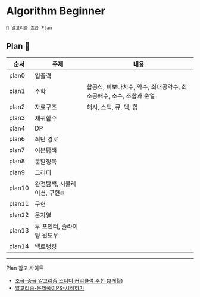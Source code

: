 # Algorithm Beginner

```
🤧 알고리즘 초급 Plan 
```
## Plan 📑
|순서|주제|내용|
|---|---|---|
|plan0|입출력||
|plan1|수학|합공식, 피보나치수, 약수, 최대공약수, 최소공배수, 소수, 조합과 순열|
|plan2|자료구조|해시, 스택, 큐, 덱, 힙|
|plan3|재귀함수||
|plan4|DP||
|plan6|최단 경로||
|plan7|이분탐색||
|plan8|분할정복||
|plan9|그리디||
|plan10|완전탐색, 시뮬레이션, 구현🔥||
|plan11|구현||
|plan12|문자열||
|plan13|투 포인터, 슬라이딩 윈도우||
|plan14|백트랭킹||

---
Plan 참고 사이트
- [초급-중급 알고리즘 스터디 커리큘럼 추천 (3개월)](https://dev-dain.tistory.com/155)
- [알고리즘-문제풀이PS-시작하기](https://plzrun.tistory.com/entry/%EC%95%8C%EA%B3%A0%EB%A6%AC%EC%A6%98-%EB%AC%B8%EC%A0%9C%ED%92%80%EC%9D%B4PS-%EC%8B%9C%EC%9E%91%ED%95%98%EA%B8%B0)
